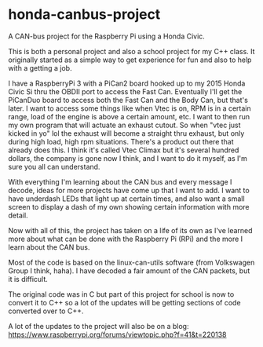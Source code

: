 # honda-canbus-project
A CAN-bus project for the Raspberry Pi using a Honda Civic.

This is both a personal project and also a school project for my C++ class.  It originally started as a simple way to get experience for fun and also to help with a getting a job.

I have a RaspberryPi 3 with a PiCan2 board hooked up to my 2015 Honda Civic Si thru the OBDII port to access the Fast Can. Eventually I'll get the PiCanDuo board to access both the Fast Can and the Body Can, but that's later. I want to access some things like when Vtec is on, RPM is in a certain range, load of the engine is above a certain amount, etc. I want to then run my own program that will actuate an exhaust cutout. So when "vtec just kicked in yo" lol the exhaust will become a straight thru exhaust, but only during high load, high rpm situations. There's a product out there that already does this. I think it's called Vtec Climax but it's several hundred dollars, the company is gone now I think, and I want to do it myself, as I'm sure you all can understand.

With everything I'm learning about the CAN bus and every message I decode, ideas for more projects have come up that I want to add.  I want to have underdash LEDs that light up at certain times, and also want a small screen to display a dash of my own showing certain information with more detail.

Now with all of this, the project has taken on a life of its own as I've learned more about what can be done with the Raspberry Pi (RPi) and the more I learn about the CAN bus.

Most of the code is based on the linux-can-utils software (from Volkswagen Group I think, haha).  I have decoded a fair amount of the CAN packets, but it is difficult.

The original code was in C but part of this project for school is now to convert it to C++ so a lot of the updates will be getting sections of code converted over to C++.

A lot of the updates to the project will also be on a blog: https://www.raspberrypi.org/forums/viewtopic.php?f=41&t=220138